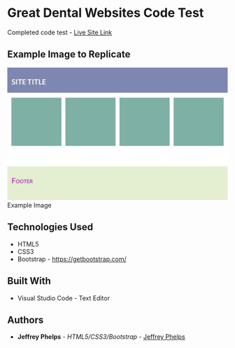 # Great Dental Websites Code Test
Completed code test - [Live Site Link](https://jeffreyphelps.github.io/Great-Dental-Websites-Code-Test/)

## Example Image to Replicate

![Screen shot](GDWCodeTest.jpg)
Example Image

## Technologies Used
- HTML5
- CSS3
- Bootstrap - https://getbootstrap.com/

## Built With

* Visual Studio Code - Text Editor

## Authors

* **Jeffrey Phelps** - *HTML5/CSS3/Bootstrap* - [Jeffrey Phelps](https://github.com/JeffreyPhelps)

